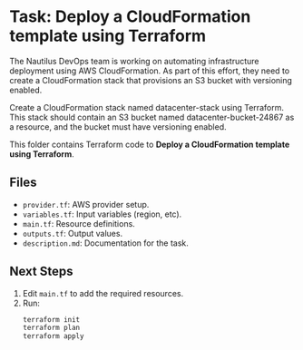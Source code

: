 # Task: Deploy a CloudFormation template using Terraform

The Nautilus DevOps team is working on automating infrastructure deployment using AWS CloudFormation.
As part of this effort, they need to create a CloudFormation stack that provisions an S3 bucket with versioning enabled.

Create a CloudFormation stack named datacenter-stack using Terraform.
This stack should contain an S3 bucket named datacenter-bucket-24867 as a resource,
and the bucket must have versioning enabled.

This folder contains Terraform code to **Deploy a CloudFormation template using Terraform**.

## Files
- `provider.tf`: AWS provider setup.
- `variables.tf`: Input variables (region, etc).
- `main.tf`: Resource definitions.
- `outputs.tf`: Output values.
- `description.md`: Documentation for the task.

## Next Steps
1. Edit `main.tf` to add the required resources.
2. Run:
   ```bash
   terraform init
   terraform plan
   terraform apply
   ```
